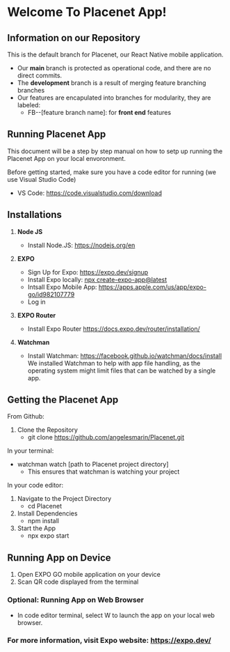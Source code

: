 # Welcome To Placenet App!

## Information on our Repository
This is the default branch for Placenet, our React Native mobile application. 
   * Our **main** branch is protected as operational code, and there are no direct commits.
   * The **development** branch is a result of merging feature branching branches
   * Our features are encapulated into branches for modularity, they are labeled:
     * FB--[feature branch name]: for **front end** features

## Running Placenet App
This document will be a step by step manual on how to setp up running the Placenet App on your local envoronment. 

Before getting started, make sure you have a code editor for running (we use Visual Studio Code)
* VS Code: https://code.visualstudio.com/download

## Installations
1. **Node JS**
    * Install Node.JS: https://nodejs.org/en
      
2. **EXPO**
    * Sign Up for Expo: https://expo.dev/signup
    * Install Expo locally: [npx create-expo-app@latest](https://docs.expo.dev/more/expo-cli/)
    * Intsall Expo Mobile App: https://apps.apple.com/us/app/expo-go/id982107779
    * Log in
   
3. **EXPO Router**
    * Install Expo Router https://docs.expo.dev/router/installation/ 

4. **Watchman**
    * Install Watchman: https://facebook.github.io/watchman/docs/install
We installed Watchman to help with app file handling, as the operating system might limit files that can be watched by a single app.

## Getting the Placenet App 
From Github: 
1. Clone the Repository
    * git clone https://github.com/angelesmarin/Placenet.git
  
In your terminal:
   *  watchman watch [path to Placenet project directory]
      *  This ensures that watchman is watching your project

In your code editor:

1. Navigate to the Project Directory
     * cd Placenet 
2. Install Dependencies
     * npm install
3. Start the App
     * npx expo start

## Running App on Device
1. Open EXPO GO mobile application on your device
2. Scan QR code displayed from the terminal

### Optional: Running App on Web Browser 
   *  In code editor terminal, select W to launch the app on your local web browser.

### For more information, visit Expo website: https://expo.dev/ 
